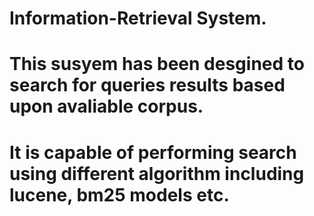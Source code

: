 # Information-Retrieval System.
# This susyem has been desgined to search for queries results based upon avaliable corpus.
# It is capable of performing search using different algorithm including lucene, bm25 models etc.
